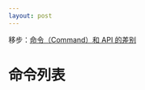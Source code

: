 ```yaml
---
layout: post
---
```


移步：[命令（Command）和 API 的差别](https://github.com/fex-team/kityminder-core/wiki/command#appendchildnode)

# 命令列表

<div id="kityMinderCommand"></div>

<script type="text/javascript" src="{{ "/js/H5ComponentBase.js" | prepend: site.baseurl }}"></script>
<script type="text/javascript" src="{{ "/js/is.js" | prepend: site.baseurl }}"></script>
<script type="text/javascript" src="{{ "/js/mini_markdown.js" | prepend: site.baseurl }}"></script>
<script type="text/javascript" src="{{ "/js/H5ComponentkityMinderCommand.js" | prepend: site.baseurl }}"></script>

<script type="text/javascript">
    var data = {
        AppendChildNode: {
            intro: "添加子节点到选中的节点中",
            command: "minder.execCommand('AppendChildNode', textOrData);",
            params: [{
                param: 'textOrData',
                type: 'string|object',
                intro: '要插入的节点的文本或数据'
            }],
            state: {
                get: "var state = minder.queryCommandState('AppendChildNode');",
                value: {
                    0: '当前有选中的节点',
                    '-1': '当前没有选中的节点'
                }
            }
        },
        AppendSiblingNode: {
            intro: "添加选中的节点的兄弟节点",
            command: "minder.execCommand('AppendSiblingNode', textOrData);",
            params: [{
                param: 'textOrData',
                type: 'string|object',
                intro: '要添加的节点的文本或数据'
            }],
            state: {
                get: "var state = minder.queryCommandState('AppendSiblingNode');",
                value: {
                    0: '当前有选中的节点',
                    '-1': '当前没有选中的节点'
                }
            }
        },
        Arrange: {
            intro: "调整选中节点的位置",
            command: "minder.execCommand('Arrange', index);",
            params: [{
                param: 'index',
                type: 'number',
                intro: '调整后节点的新位置'
            }],
            state: {
                get: "var state = minder.queryCommandState('Arrange');",
                value: {
                    0: '当前选中了具有相同父亲的节点',
                    '-1': '其它情况'
                }
            }
        },
        ArrangeDown: {
            intro: "向下调整选中节点的位置",
            keyCode: 'Alt + Down',
            command: "minder.execCommand('ArrangeDown');",
            state: {
                get: "var state = minder.queryCommandState('ArrangeDown');",
                value: {
                    0: '当前选中了具有相同父亲的节点',
                    '-1': '其它情况'
                }
            }
        },
        ArrangeUp: {
            intro: "向上调整选中节点的位置",
            keyCode: 'Alt + Up',
            command: "minder.execCommand('ArrangeUp');",
            state: {
                get: "var state = minder.queryCommandState('ArrangeUp');",
                value: {
                    0: '当前选中了具有相同父亲的节点',
                    '-1': '其它情况'
                }
            }
        },
        Background: {
            intro: "设置选中节点的背景颜色",
            command: "minder.execCommand('Background', color);",
            params: [{
                param: 'color',
                type: 'string',
                intro: '表示颜色的字符串'
            }],
            state: {
                get: "var state = minder.queryCommandState('Background');",
                value: {
                    0: '当前有选中的节点',
                    '-1': '当前没有选中的节点'
                }
            },
            returnValue: "var value = minder.queryCommandValue('Background');",
            tips: "如果只有一个节点选中，返回已选中节点的背景颜色；否则返回 'mixed'"
        },
        Bold: {
            intro: "加粗选中的节点",
            keyCode: 'Ctrl + B',
            command: "minder.execCommand('Bold');",
            state: {
                get: "var state = minder.queryCommandState('Bold');",
                value: {
                    0: '当前有选中的节点',
                    '-1': '当前没有选中的节点',
                    1: '当前已选中的节点已加粗'
                }
            }
        },
        Camera: {
            intro: "设置当前视野的中心位置到某个节点上",
            command: "minder.execCommand('Camera', focusNode, duration);",
            params: [{
                param: 'focusNode',
                type: 'kityminder.MinderNode',
                intro: '要定位的节点'
            },{
                param: 'duration',
                type: 'number',
                intro: '设置视野移动的动画时长（单位 ms），设置为 0 不使用动画'
            }],
            state: {
                get: "var state = minder.queryCommandState('Camera');",
                value: {
                    0: '始终可用',
                }
            }
        },
        ClearStyle: {
            intro: "移除选中节点的样式，包括字体、字号、粗体、斜体、背景色、字体色",
            command: "minder.execCommand('ClearStyle');",
            state: {
                get: "var state = minder.queryCommandState('ClearStyle');",
                value: {
                    0: '当前有选中的节点，并且至少有一个设置了至少一种样式',
                    '-1': '其它情况'
                }
            }
        },
        Copy: {
            intro: "复制当前选中的节点",
            keyCode: 'Ctrl + C',
            command: "minder.execCommand('Copy');",
            state: {
                get: "var state = minder.queryCommandState('Copy');",
                value: {
                    0: '当前有选中的节点',
                    '-1': '当前没有选中的节点'
                }
            }
        },
        CopyStyle: {
            intro: "拷贝选中节点的当前样式，包括字体、字号、粗体、斜体、背景色、字体色",
            command: "minder.execCommand('CopyStyle');",
            state: {
                get: "var state = minder.queryCommandState('CopyStyle');",
                value: {
                    0: '当前有选中的节点',
                    '-1': '当前没有选中的节点'
                }
            }
        },
        Cut: {
            intro: "剪切当前选中的节点",
            keyCode: 'Ctrl + X',
            command: "minder.execCommand('Cut');",
            state: {
                get: "var state = minder.queryCommandState('Cut');",
                value: {
                    0: '当前有选中的节点',
                    '-1': '当前没有选中的节点'
                }
            }
        },
        EditNode: {
            intro: "编辑选中的节点",
            command: "minder.execCommand('EditNode');",
            state: {
                get: "var state = minder.queryCommandState('EditNode');",
                value: {
                    0: '当前有选中的节点',
                    '-1': '当前没有选中的节点'
                }
            }
        },
        Expand: {
            intro: "展开当前选中的节点，保证其可见",
            command: "minder.execCommand('Expand', justParents);",
            params: [{
                param: 'justParents',
                type: 'bool',
                intro: '是否只展开到父亲<br/>* false - （默认）保证选中的节点以及其子树可见<br/>* true - 只保证选中的节点可见，不展开其子树'
            }],            
            state: {
                get: "var state = minder.queryCommandState('Expand');",
                value: {
                    0: '当前有选中的节点',
                    '-1': '当前没有选中的节点'
                }
            }
        },
        ExpandToLevel: {
            intro: "展开脑图到指定的层级",
            command: "minder.execCommand('ExpandToLevel', level);",
            params: [{
                param: 'level',
                type: 'number',
                intro: '指定展开到的层级，最少值为 1。'
            }],            
            state: {
                get: "var state = minder.queryCommandState('ExpandToLevel');",
                value: {
                    0: '一直可用'
                }
            }
        },
        FontFamily: {
            intro: "设置选中节点的字体",
            command: "minder.execCommand('FontFamily', family);",
            params: [{
                param: 'family',
                type: 'string',
                intro: '表示字体的字符串'
            }],            
            state: {
                get: "var state = minder.queryCommandState('FontFamily');",
                value: {
                    0: '当前有选中的节点',
                    '-1': '当前没有选中的节点'
                }
            },
            returnValue: "var value = minder.queryCommandValue('FontFamily');",
            tips: '返回首个选中节点的字体'
        },
        FontSize: {
            intro: "设置选中节点的字体大小",
            command: "minder.execCommand('FontSize', size);",
            params: [{
                param: 'size',
                type: 'number',
                intro: '字体大小（px）'
            }],            
            state: {
                get: "var state = minder.queryCommandState('FontSize');",
                value: {
                    0: '当前有选中的节点',
                    '-1': '当前没有选中的节点'
                }
            },
            returnValue: "var value = minder.queryCommandValue('FontSize');",
            tips: '返回首个选中节点的字体大小'
        },
        ForeColor: {
            intro: "设置选中节点的字体颜色",
            command: "minder.execCommand('ForeColor', color);",
            params: [{
                param: 'color',
                type: 'string',
                intro: '表示颜色的字符串'
            }],            
            state: {
                get: "var state = minder.queryCommandState('ForeColor');",
                value: {
                    0: '当前有选中的节点',
                    '-1': '当前没有选中的节点'
                }
            },
            returnValue: "var value = minder.queryCommandValue('ForeColor');",
            tips: "如果只有一个节点选中，返回已选中节点的字体颜色；否则返回 'mixed'。"
        },
        Hand: {
            intro: "切换抓手状态，抓手状态下，鼠标拖动将拖动视野，而不是创建选区",
            command: "minder.execCommand('Hand');",
            state: {
                get: "var state = minder.queryCommandState('Hand');",
                value: {
                    0: '当前不是抓手状态',
                    1: '当前是抓手状态'
                }
            }
        },
        HyperLink: {
            intro: "为选中的节点添加超链接",
            command: "minder.execCommand('HyperLink', url, title);",
            params: [{
                param: 'url',
                type: 'string',
                intro: '超链接的 URL，设置为 null 移除'
            },{
                param: 'title',
                type: 'string',
                intro: '超链接的说明'
            }],            
            state: {
                get: "var state = minder.queryCommandState('HyperLink');",
                value: {
                    0: '当前有选中的节点',
                    '-1': '当前没有选中的节点'
                }
            },
            returnValue: "var value = minder.queryCommandValue('HyperLink');",
            tips: "返回首个选中节点的超链接信息，JSON 对象： {url: url, title: title}"
        },
        Image: {
            intro: "为选中的节点添加图片",
            command: "minder.execCommand('Image', url, title);",
            params: [{
                param: 'url',
                type: 'string',
                intro: "图片的 URL，设置为空字符串 '' 为移除图片"
            },{
                param: 'title',
                type: 'string',
                intro: '图片的说明'
            }],            
            state: {
                get: "var state = minder.queryCommandState('Image');",
                value: {
                    0: '当前有选中的节点',
                    '-1': '当前没有选中的节点'
                }
            },
            returnValue: "var value = minder.queryCommandValue('Image');",
            tips: "返回首个选中节点的图片信息，JSON 对象： {url: url, title: title}"
        },
        Italic: {
            intro: "加斜选中的节点",
            keyCode: 'Ctrl + I',
            command: "minder.execCommand('Italic');",
            state: {
                get: "var state = minder.queryCommandState('Italic');",
                value: {
                    0: '当前有选中的节点',
                    '-1': '当前没有选中的节点',
                    1: '当前已选中的节点已加斜'
                }
            },
            returnValue: "var value = minder.queryCommandValue('Image');",
            tips: "返回首个选中节点的图片信息，JSON 对象： {url: url, title: title}"
        },
        Layout: {
            intro: "设置选中节点的布局<br>允许使用的布局可以使用 kityminder.Minder.getLayoutList() ",
            command: "minder.execCommand('Layout', name);",
            params: [{
                param: 'name',
                type: 'string',
                intro: '布局的名称，设置为 null 则使用继承或默认的布局'
            }],            
            state: {
                get: "var state = minder.queryCommandState('Layout');",
                value: {
                    0: '当前有选中的节点',
                    '-1': '当前没有选中的节点'
                }
            },
            returnValue: "var value = minder.queryCommandValue('Layout');",
            tips: "返回首个选中节点的布局名称"
        },
        Move: {
            intro: "指定方向移动当前视野",
            command: "minder.execCommand('Move', dir, duration);",
            params: [{
                param: 'dir',
                type: 'string',
                intro: "移动方向<br/>取值为 'left'，视野向左移动一半<br/>取值为 'right'，视野向右移动一半</br>取值为 'up'，视野向上移动一半</br>取值为 'down'，视野向下移动一半"
            },{
                param: 'duration',
                type: 'number',
                intro: '视野移动的动画时长（单位 ms），设置为 0 不使用动画'
            }],            
            state: {
                get: "var state = minder.queryCommandState('Move');",
                value: {
                    0: '始终可用'
                }
            }
        },
        Note: {
            intro: "设置节点的备注信息",
            command: "minder.execCommand('Note', note);",
            params: [{
                param: 'note',
                type: 'string',
                intro: "要设置的备注信息，设置为 null 则移除备注信息"
            }],            
            state: {
                get: "var state = minder.queryCommandState('Note');",
                value: {
                    0: '当前有选中的节点',
                    '-1': '当前没有选中的节点'
                }
            }
        },
        Paste: {
            intro: "粘贴已复制的节点到每一个当前选中的节点上",
            keyCode: 'Ctrl + V',
            command: "minder.execCommand('Paste');",
            state: {
                get: "var state = minder.queryCommandState('Paste');",
                value: {
                    0: '当前有选中的节点',
                    '-1': '当前没有选中的节点'
                }
            }
        },
        PasteStyle: {
            intro: "粘贴已拷贝的样式到选中的节点上，包括字体、字号、粗体、斜体、背景色、字体色",
            command: "minder.execCommand('PasteStyle');",
            state: {
                get: "var state = minder.queryCommandState('PasteStyle');",
                value: {
                    0: '当前有选中的节点, 并且已经有复制的样式',
                    '-1': '当前没有选中的节点, 或者没有复制的样式'
                }
            }
        },
        Priority: {
            intro: "设置节点的优先级信息",
            command: "minder.execCommand('Priority', value);",
            params: [{
                param: 'value',
                type: 'number',
                intro: '要设置的优先级（添加一个优先级小图标）<br/>取值为 0 移除优先级信息；<br/>取值为 1 - 9 设置优先级，超过 9 的优先级不渲染'
            }],
            state: {
                get: "var state = minder.queryCommandState('Priority');",
                value: {
                    0: '当前有选中的节点',
                    '-1': '当前没有选中的节点'
                }
            }
        },
        Progress: {
            intro: "设置节点的进度信息（添加一个进度小图标）",
            command: "minder.execCommand('Progress', value);",
            params: [{
                param: 'value',
                type: 'number',
                intro: '要设置的进度<br/>取值为 0 移除进度信息；</br>取值为 1 表示未开始；<br/>取值为 2 表示完成 1/8；<br/>取值为 3 表示完成 2/8；<br/>取值为 4 表示完成 3/8；<br/>其余类推，取值为 9 表示全部完成'
            }],
            state: {
                get: "var state = minder.queryCommandState('Progress');",
                value: {
                    0: '当前有选中的节点',
                    '-1': '当前没有选中的节点'
                }
            }
        },
        RemoveNode: {
            intro: "移除选中的节点",
            command: "minder.execCommand('RemoveNode');",
            state: {
                get: "var state = minder.queryCommandState('RemoveNode');",
                value: {
                    0: '当前有选中的节点',
                    '-1': '当前没有选中的节点'
                }
            }
        },
        ResetLayout: {
            intro: "重设选中节点的布局，如果当前没有选中的节点，重设整个脑图的布局",
            command: "minder.execCommand('ResetLayout');",
            state: {
                get: "var state = minder.queryCommandState('ResetLayout');",
                value: {
                    0: '始终可用'
                }
            },
            returnValue: "var value = minder.queryCommandValue('ResetLayout');",
            tips: '返回首个选中节点的布局名称'
        },
        Resource: {
            intro: "设置节点的资源标签",
            command: "minder.execCommand('Resource', resource);",
            params: [{
                param: 'resource',
                type: 'Array<string>',
                intro: '要设置的资源列表，设置为空清除节点的资源标签'
            }],
            returnValue: "var value = minder.queryCommandValue('Resource');",
            tips: '返回当前选中节点中包含的资源（数组）'
        },
        Template: {
            intro: "设置当前脑图的模板",
            command: "minder.execCommand('Template', name);",
            params: [{
                param: 'name',
                type: 'string',
                intro: '模板名称<br/>允许使用的模板可以使用 kityminder.Minder.getTemplateList() 查询'
            }],
            state: {
                get: "var state = minder.queryCommandState('Template');",
                value: {
                    0: '始终可用'
                }
            },
            returnValue: "var value = minder.queryCommandValue('Template');",
            tips: '返回当前的模板名称'
        },
        Theme: {
            intro: "设置当前脑图的主题",
            command: "minder.execCommand('Theme', name);",
            params: [{
                param: 'name',
                type: 'string',
                intro: '主题名称<br/>允许使用的主题可以使用 kityminder.Minder.getThemeList() 查询'
            }],
            state: {
                get: "var state = minder.queryCommandState('Theme');",
                value: {
                    0: '始终可用'
                }
            },
            returnValue: "var value = minder.queryCommandValue('Theme');",
            tips: '返回当前的主题名称'
        },
        Zoom: {
            intro: "缩放当前的视野到一定的比例（百分比）",
            command: "minder.execCommand('Zoom', value);",
            params: [{
                param: 'value',
                type: 'number',
                intro: '设置的比例，取值 100 则为原尺寸'
            }],
            state: {
                get: "var state = minder.queryCommandState('Zoom');",
                value: {
                    0: '始终可用'
                }
            }
        },
        ZoomIn: {
            intro: "放大当前的视野到下一个比例等级（百分比）",
            keyCode: '=',
            command: "minder.execCommand('ZoomIn');",
            state: {
                get: "var state = minder.queryCommandState('ZoomIn');",
                value: {
                    0: '如果当前脑图的配置中还有下一个比例等级',
                    '-1': '其它情况'
                }
            }
        },
        ZoomOut: {
            intro: "缩小当前的视野到上一个比例等级（百分比）",
            keyCode: '-',
            command: "minder.execCommand('ZoomOut');",
            state: {
                get: "var state = minder.queryCommandState('ZoomOut');",
                value: {
                    0: '如果当前脑图的配置中还有上一个比例等级',
                    '-1': '其它情况'
                }
            }
        }
    };
    var kityMinderCommand = new H5ComponentkityMinderCommand('my', {
        type: 'kityMinderCommand',
        data: data
    });

    $('#kityMinderCommand').append(kityMinderCommand);
</script>